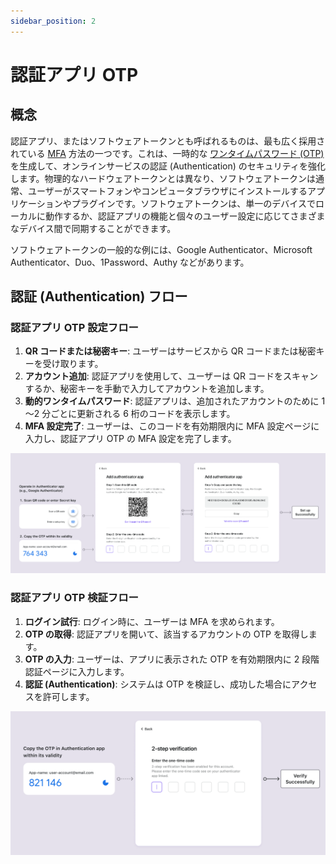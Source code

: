 ```yaml
---
sidebar_position: 2
---
```


# 認証アプリ OTP

## 概念

認証アプリ、またはソフトウェアトークンとも呼ばれるものは、最も広く採用されている [MFA](https://auth.wiki/mfa) 方法の一つです。これは、一時的な [ワンタイムパスワード (OTP)](https://auth.wiki/otp) を生成して、オンラインサービスの認証 (Authentication) のセキュリティを強化します。物理的なハードウェアトークンとは異なり、ソフトウェアトークンは通常、ユーザーがスマートフォンやコンピュータブラウザにインストールするアプリケーションやプラグインです。ソフトウェアトークンは、単一のデバイスでローカルに動作するか、認証アプリの機能と個々のユーザー設定に応じてさまざまなデバイス間で同期することができます。

ソフトウェアトークンの一般的な例には、Google Authenticator、Microsoft Authenticator、Duo、1Password、Authy などがあります。

## 認証 (Authentication) フロー

### 認証アプリ OTP 設定フロー

1. **QR コードまたは秘密キー**: ユーザーはサービスから QR コードまたは秘密キーを受け取ります。
2. **アカウント追加**: 認証アプリを使用して、ユーザーは QR コードをスキャンするか、秘密キーを手動で入力してアカウントを追加します。
3. **動的ワンタイムパスワード**: 認証アプリは、追加されたアカウントのために 1～2 分ごとに更新される 6 桁のコードを表示します。
4. **MFA 設定完了**: ユーザーは、このコードを有効期限内に MFA 設定ページに入力し、認証アプリ OTP の MFA 設定を完了します。

![OTP 設定フロー](./assets/otp-set-up-flow.png)

### 認証アプリ OTP 検証フロー

1. **ログイン試行**: ログイン時に、ユーザーは MFA を求められます。
2. **OTP の取得**: 認証アプリを開いて、該当するアカウントの OTP を取得します。
3. **OTP の入力**: ユーザーは、アプリに表示された OTP を有効期限内に 2 段階認証ページに入力します。
4. **認証 (Authentication)**: システムは OTP を検証し、成功した場合にアクセスを許可します。

![OTP 検証フロー](./assets/otp-verification-flow.png)
